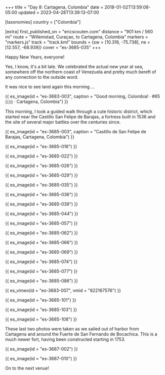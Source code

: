 +++
title = "Day 8: Cartagena, Colombia"
date = 2018-01-02T13:59:08-05:00
updated = 2023-04-28T13:39:13-07:00

[taxonomies]
country = ["Colombia"]

[extra]
first_published_on = "ericscouten.com"
distance = "901 km / 560 mi"
route = "Willemstad, Curaçao, to Cartagena, Colombia"
markers = "markers.js"
track = "track.kml"
bounds = {sw = [10.316, -75.738], ne = [12.557, -68.939]}
cover = "es-3685-035"
+++

Happy New Years, everyone!

<!-- more -->

Yes, I know, it's a bit late. We celebrated the actual new year at sea, somewhere off the northern coast of Venezuela and pretty much bereft of any connection to the outside word.

It was nice to see land again this morning ...

{{ es_image(id = "es-3683-003", caption = "Good morning, Colombia! · #65 🇨🇴 · Cartagena, Colombia") }}

This morning, I took a guided walk through a cute historic district, which started near the Castillo San Felipe de Barajas, a fortress built in 1536 and the site of several major battles over the centuries since.

{{ es_image(id = "es-3685-003", caption = "Castillo de San Felipe de Barajas, Cartagena, Colombia") }}

{{ es_image(id = "es-3685-016") }}

{{ es_image(id = "es-3685-022") }}

{{ es_image(id = "es-3685-026") }}

{{ es_image(id = "es-3685-029") }}

{{ es_image(id = "es-3685-035") }}

{{ es_image(id = "es-3685-036") }}

{{ es_image(id = "es-3685-039") }}

{{ es_image(id = "es-3685-044") }}

{{ es_image(id = "es-3685-057") }}

{{ es_image(id = "es-3685-062") }}

{{ es_image(id = "es-3685-066") }}

{{ es_image(id = "es-3685-069") }}

{{ es_image(id = "es-3685-074") }}

{{ es_image(id = "es-3685-077") }}

{{ es_image(id = "es-3685-086") }}

{{ es_vimeo(id = "es-3683-007", vmid = "822167576") }}

{{ es_image(id = "es-3685-101") }}

{{ es_image(id = "es-3685-103") }}

{{ es_image(id = "es-3685-108") }}

These last two photos were taken as we sailed out of harbor from Cartagena and around the Fuerte de San Fernando de Bocachica. This is a much newer fort, having been constructed starting in 1753.

{{ es_image(id = "es-3687-002") }}

{{ es_image(id = "es-3687-010") }}

On to the next venue!
